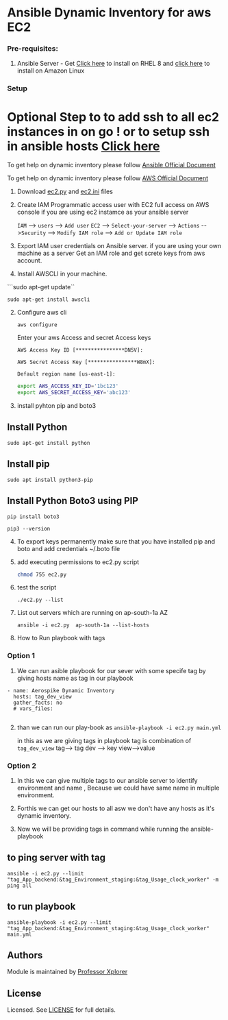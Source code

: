 # Ansible Dynamic Inventory for aws EC2

### Pre-requisites:
   1. Ansible Server - Get [Click here](https:) to install on RHEL 8 and [click here](https:) to install on Amazon Linux



### Setup 

# Optional Step to to add ssh to all ec2 instances in on go ! or to setup ssh in ansible hosts [Click here](https://github.com/professorxplorer/Ansible-Dynamic-Inventory/tree/master/playbook-to-add-ssh-key) 


To get help on dynamic inventory please follow  [Ansible Official Document](https://docs.ansible.com/ansible/latest/user_guide/intro_dynamic_inventory.html#inventory-script-example-aws-ec2)


To get help on dynamic inventory please follow  [AWS Official Document](https://aws.amazon.com/blogs/apn/getting-started-with-ansible-and-dynamic-amazon-ec2-inventory-management/)

1. Download [ec2.py](https://github.com/professorxplorer/Ansible-Dynamic-Inventory/blob/master/Ansible-dynamic-inventory/ec2.py) and [ec2.ini](https://github.com/professorxplorer/Ansible-Dynamic-Inventory/blob/master/Ansible-dynamic-inventory/ec2.ini) files

2. Create IAM Programmatic access user with EC2 full access on AWS console if you are using ec2 instamce as your ansible server

   `IAM` --> `users` --> `Add user` 
   `EC2` --> `Select-your-server` --> `Actions` -->`Security` --> `Modify IAM role` --> `Add or Update IAM role` 
   


2. Export IAM user credentials on Ansible server. if you are using your own machine as a server
   Get an IAM role and get screte keys from aws account.

2. Install AWSCLI in your machine.

  ```sudo apt-get update``

  ``` sudo apt-get install awscli ```

2. Configure aws cli 

   ``` aws configure ```

   Enter your aws Access and secret Access keys

   ``` AWS Access Key ID [****************DN5V]:  ```

   ``` AWS Secret Access Key [****************W8mX]: ```

   ``` Default region name [us-east-1]:  ```

   ```bash
   export AWS_ACCESS_KEY_ID='1bc123'
   export AWS_SECRET_ACCESS_KEY='abc123'
   ```
3. install pyhton pip and boto3
  ## Install Python
  ``` sudo apt-get install python ```
  ## Install pip
  ``` sudo apt install python3-pip ```
  ## Install Python Boto3 using PIP
  ``` pip install boto3 ```

  ``` pip3 --version ```


4. To export keys permanently make sure that you have installed pip and boto and add credentials ~/.boto file

5. add executing permissions to ec2.py script
   ```sh
   chmod 755 ec2.py
   ```
6. test the script 
   ```
   ./ec2.py --list
   ```
6. List out servers which are running on ap-south-1a AZ
   ```
   ansible -i ec2.py  ap-south-1a --list-hosts
   ```
6. How to Run playbook with tags

### Option 1
1. We can run asible playbook for our sever with some specife tag by giving hosts name as tag in our playbook

``` ---
- name: Aerospike Dynamic Inventory
  hosts: tag_dev_view
  gather_facts: no
  # vars_files:
  
```
2. than we can run our play-book as
  ``` ansible-playbook -i ec2.py main.yml ```

    in this as we are giving tags in playbook tag is combination of ```tag_dev_view``` tag--> tag dev --> key view-->value


### Option 2
 
1. In this we can give multiple tags to our ansible server to identify environment and name , Because we could have same name in multiple environment.

2. Forthis we can get our hosts to all asw we don't have any hosts as it's dynamic inventory. 

3. Now we will be providing tags in command while running the ansible-playbook

## to ping server with tag
``` ansible -i ec2.py --limit "tag_App_backend:&tag_Environment_staging:&tag_Usage_clock_worker" -m ping all ```

## to run playbook 
``` ansible-playbook -i ec2.py --limit "tag_App_backend:&tag_Environment_staging:&tag_Usage_clock_worker" main.yml ```




## Authors

Module is maintained by [Professor Xplorer](https://professorexplorer.github.io/) 

## License

 Licensed. See [LICENSE]() for full details.




